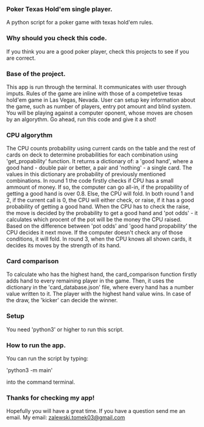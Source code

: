 ### Poker Texas Hold'em single player.

A python script for a poker game with texas hold'em rules.


### Why should you check this code.

If you think you are a good poker player, check this projects to
see if you are correct.


### Base of the project.

This app is run through the terminal. It communicates with user
through imputs. Rules of the game are inline with those of a competetive
texas hold'em game in Las Vegas, Nevada. User can setup key information
about the game, such as number of players, entry pot amount and blind system.
You will be playing against a computer oponent, whose moves are chosen by an
algorythm. Go ahead, run this code and give it a shot!


### CPU algorythm


The CPU counts probability using current cards on the table and the rest of cards on deck to determine
probabilities for each combination using 'get_propability' function. It returns a dictionary of: a 'good hand', where a  good hand - double pair or better, a pair and 'nothing' - a single card. The values in this dictionary are probability of previously mentioned combinations. In round 1 the code firstly checks if CPU has a small ammount of money. If so, the computer can go all-in, if the propability of getting a good hand
is over 0.8. Else, the CPU will fold. In both round 1 and 2, if the current call is 0, the CPU will either check, or raise, if it has a good probability of getting a good hand. When the CPU has to check the raise, the move is decided by the probability to get a good hand and 'pot odds' - it calculates which procent of the pot will be the money the CPU raised. Based on the difference between 'pot odds' and 'good hand propability' the CPU decides it next move. If the computer doesn't check any of those conditions, it will fold. In round 3, when the CPU knows all shown cards, it decides its moves by the strength of its hand.


### Card comparison


To calculate who has the highest hand, the card_comparison function firstly adds hand to every
remaining player in the game. Then, it uses the dictionary in the 'card_database.json' file, where
every hand has a number value written to it. The player with the highest hand value wins. In case of the draw, the 'kicker' can decide the winner.

### Setup

You need 'python3' or higher to run this script.


### How to run the app.

You can run the script by typing:

'python3 -m main'

into the command terminal.


### Thanks for checking my app!

Hopefully you will have a great time.
If you have a question send me an email.
My email: zalewski.tomek03@gmail.com